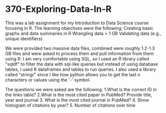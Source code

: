 # 370-Exploring-Data-In-R

This was a lab assignment for my Introduction to Data Science course focusing in R. The learning objectives were the following:
	Creating basic graphs and data summaries in R
	Wrangling data > 1 GB
	Validating data (e.g., unique identifiers)

We were provided two massive data files, combined were roughly 1.2-1.3 GB files and were asked to process them and pull information from them using R. I am very comfortable using SQL, so I used an R library called "sqldf" to filter the data with sql-like queries but instead of using database tables, I used R dataframes and tables to run queries. I also used a library called "stringr" since I like how python allows you to get the last n characters or values using the '-' symbol.

The questions we were asked are the following:
	1.What is the correct ID in the links table?
	2.What is the most cited paper in PubMed? Provide title, year and journal
	3. What is the most cited journal in PubMed?
	4. Show histogram of citations by year?
	5. Number of citations over time